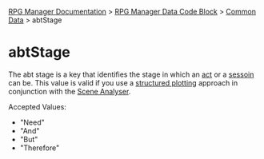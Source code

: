 [RPG Manager Documentation](../../index.md) >
[RPG Manager Data Code Block](../index.md) >
[Common Data](index.md) >
abtStage

# abtStage

The abt stage is a key that identifies the stage in which an [act](../../components/act.md) or a 
[sessoin](../../components/session.md) can be. This value is valid if you use a 
[structured plotting](../plots/index.md) approach in conjunction with the [Scene Analyser](../../analyser/index.md).

Accepted Values:
- "Need"
- "And"
- "But"
- "Therefore"

